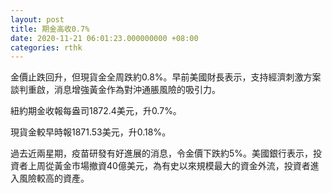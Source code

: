 ```yaml
---
layout: post
title: 期金高收0.7%
date: 2020-11-21 06:01:23.000000000 +08:00
categories: rthk
---
```


金價止跌回升，但現貨金全周跌約0.8%。早前美國財長表示，支持經濟刺激方案談判重啟，消息增強黃金作為對沖通脹風險的吸引力。

紐約期金收報每盎司1872.4美元，升0.7%。

現貨金較早時報1871.53美元，升0.18%。

過去近兩星期，疫苗研發有好進展的消息，令金價下跌約5%。美國銀行表示，投資者上周從黃金市場撤資40億美元，為有史以來規模最大的資金外流，投資者進入風險較高的資產。
